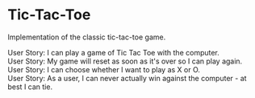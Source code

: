 # Tic-Tac-Toe
Implementation of the classic tic-tac-toe game.

User Story: I can play a game of Tic Tac Toe with the computer.  
User Story: My game will reset as soon as it's over so I can play again.  
User Story: I can choose whether I want to play as X or O.  
User Story: As a user, I can never actually win against the computer - at best I can tie.
